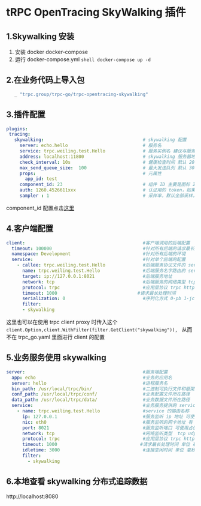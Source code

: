 # tRPC OpenTracing SkyWalking 插件
## 1.Skywalking 安装
  1. 安装 docker docker-compose
  2. 运行 docker-compose.yml 
    ```shell
        docker-compose up -d
    ```

## 2.在业务代码上导入包
```go
   _ "trpc.group/trpc-go/trpc-opentracing-skywalking"
```

## 3.插件配置
```yaml
plugins:
 tracing:
   skywalking:                                     # skywalking 配置
     server: echo.hello                            # 服务名
     service: trpc.weiling.test.Hello              # 服务实例名 建议与服务名一致 这边是测试所以不一致
     address: localhost:11800                      # skywalking 服务器地址 ip：port
     check_interval: 10s                           # 健康检查时间 默认 20s
     max_send_queue_size:  100                     # 最大发送队列 默认 30000
     props:                                        # 元属性
       app_id: test
     component_id: 23                              # 组件 ID 主要是图标 23 代表 grpc 服务
     auth: 1260.4526611xxx                         # 认证用的 token，如果没有可以不填
     sampler : 1                                   # 采样率，默认全部采样，sampler[0-1] float 类型

```
component_id 配置点击[这里](https://github.com/apache/skywalking//blob/master/apm-protocol/apm-network/src/main/java/org/apache/skywalking/apm/network/trace/component/ComponentsDefine.java)
## 4.客户端配置
```yaml
client:                                            #客户端调用的后端配置
  timeout: 100000                                  #针对所有后端的请求最长处理时间
  namespace: Development                           #针对所有后端的环境
  service:                                         #针对单个后端的配置
    - callee: trpc.weiling.test.Hello              #后端服务协议文件的 service name, 如何 callee 和下面的 name 一样，那只需要配置一个即可
      name: trpc.weiling.test.Hello                #后端服务名字路由的 service name，有注册到名字服务的话，下面 target 可以不用配置
      target: ip://127.0.0.1:8021                  #后端服务地址
      network: tcp                                 #后端服务的网络类型 tcp udp
      protocol: trpc                               #应用层协议 trpc http
      timeout: 1000                              #请求最长处理时间
      serialization: 0                             #序列化方式 0-pb 1-jce 2-json 3-flatbuffer，默认不要配置
      filter:
      - skywalking

```
这里也可以在使用 trpc client proxy 时传入这个 `client.Option,client.WithFilter(filter.GetClient("skywalking")), `
从而不在 trpc_go.yaml 里面进行 client 的配置


## 5.业务服务使用 skywalking
```yaml
server:                                            #服务端配置
  app: echo                                        #业务的应用名
  server: hello                                    #进程服务名
  bin_path: /usr/local/trpc/bin/                   #二进制可执行文件和框架配置文件所在路径
  conf_path: /usr/local/trpc/conf/                 #业务配置文件所在路径
  data_path: /usr/local/trpc/data/                 #业务数据文件所在路径
  service:                                         #业务服务提供的 service，可以有多个
    - name: trpc.weiling.test.Hello                #service 的路由名称
      ip: 127.0.0.1                                #服务监听 ip 地址 可使用占位符 ${ip},ip 和 nic 二选一，优先 ip
      nic: eth0                                    #服务监听的网卡地址 有 ip 就不需要配置
      port: 8021                                   #服务监听端口 可使用占位符 ${port}
      network: tcp                                 #网络监听类型  tcp udp
      protocol: trpc                               #应用层协议 trpc http
      timeout: 1000                               #请求最长处理时间 单位 毫秒
      idletime: 3000                               #连接空闲时间 单位 毫秒
      filter:
        - skywalking
```

## 6.本地查看 skywalking 分布式追踪数据
http://localhost:8080
